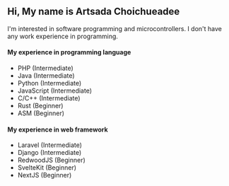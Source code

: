 ## Hi, My name is Artsada Choichueadee

I'm interested in software programming and microcontrollers.
I don't have any work experience in programming.

#### My experience in programming language

- PHP (Intermediate)
- Java (Intermediate)
- Python (Intermediate)
- JavaScript (Intermediate)
- C/C++ (Intermediate)
- Rust (Beginner)
- ASM (Beginner)

#### My experience in web framework

- Laravel (Intermediate)
- Django (Intermediate)
- RedwoodJS (Beginner)
- SvelteKit (Beginner)
- NextJS (Beginner)
